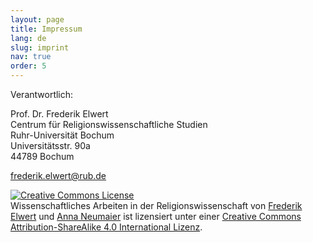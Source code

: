 ```yaml
---
layout: page
title: Impressum
lang: de
slug: imprint
nav: true
order: 5
---
```


Verantwortlich:

Prof. Dr. Frederik Elwert  
Centrum für Religionswissenschaftliche Studien  
Ruhr-Universität Bochum  
Universitätsstr. 90a  
44789 Bochum

[frederik.elwert@rub.de](mailto:frederik.elwert@rub.de)

<a rel="license" href="http://creativecommons.org/licenses/by-sa/4.0/"><img alt="Creative Commons License" style="border-width:0" src="https://i.creativecommons.org/l/by-sa/4.0/88x31.png" /></a><br /><span xmlns:dct="http://purl.org/dc/terms/" href="http://purl.org/dc/dcmitype/Text" property="dct:title" rel="dct:type">Wissenschaftliches Arbeiten in der Religionswissenschaft</span> von <a xmlns:cc="http://creativecommons.org/ns#" href="http://orcid.org/0000-0001-9149-9377" property="cc:attributionName" rel="cc:attributionURL">Frederik Elwert</a> und <a xmlns:cc="http://creativecommons.org/ns#" href="https://orcid.org/0000-0003-4146-9959" property="cc:attributionName">Anna Neumaier</a> ist lizensiert unter einer <a rel="license" href="http://creativecommons.org/licenses/by-sa/4.0/">Creative Commons Attribution-ShareAlike 4.0 International Lizenz</a>.

